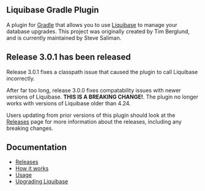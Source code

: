 Liquibase Gradle Plugin
-----------------------

A plugin for [Gradle](http://gradle.org) that allows you to use [Liquibase](http://liquibase.org)
to manage your database upgrades.  This project was originally created by Tim Berglund, and is
currently maintained by Steve Saliman.

Release 3.0.1 has been released
-------------------------------

Release 3.0.1 fixes a classpath issue that caused the plugin to call Liquibase incorrectly.

After far too long, release 3.0.0 fixes compatability issues with newer versions of Liquibase. 
**THIS IS A BREAKING CHANGE!**.  The plugin no longer works with versions of Liquibase older than
4.24.

Users updating from prior versions of this plugin should look at the [Releases](./doc/releases.md)
page for more information about the releases, including any breaking changes.

Documentation
-------------

- [Releases](./doc/releases.md)
- [How it works](./doc/how-it-works.md)
- [Usage](./doc/usage.md)
- [Upgrading Liquibase](./doc/upgrading-liquibase.md)

